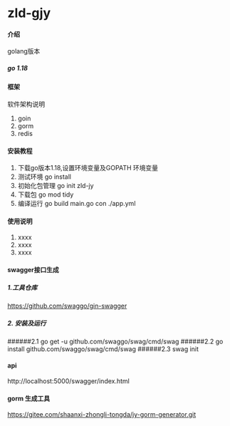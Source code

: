 # zld-gjy

#### 介绍

golang版本

##### go 1.18

#### 框架

软件架构说明
1. goin 
2. gorm
3. redis

#### 安装教程

1.  下载go版本1.18,设置环境变量及GOPATH 环境变量
2.  测试环境 go install
3.  初始化包管理 go init zld-jy 
4.  下载包 go mod tidy
5.  编译运行 go build  main.go con ./app.yml

#### 使用说明

1.  xxxx
2.  xxxx
3.  xxxx

#### swagger接口生成
##### 1.工具仓库

https://github.com/swaggo/gin-swagger

##### 2. 安装及运行

######2.1 go get -u github.com/swaggo/swag/cmd/swag
######2.2 go install github.com/swaggo/swag/cmd/swag
######2.3 swag init


#### api

http://localhost:5000/swagger/index.html

#### gorm 生成工具

https://gitee.com/shaanxi-zhongli-tongda/jy-gorm-generator.git